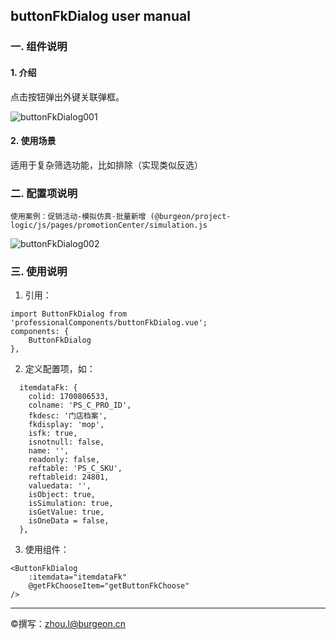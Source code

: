 ## buttonFkDialog user manual

### 一. 组件说明
#### 1. 介绍
点击按钮弹出外键关联弹框。

![buttonFkDialog001](https://img-blog.csdnimg.cn/20210628113848377.png?x-oss-process=image/watermark,type_ZmFuZ3poZW5naGVpdGk,shadow_10,text_aHR0cHM6Ly9ibG9nLmNzZG4ubmV0L3dlaXhpbl80MzQ4Nzg3Ng==,size_16,color_FFFFFF,t_70#pic_center)

#### 2. 使用场景
适用于复杂筛选功能，比如排除（实现类似反选）

### 二. 配置项说明
`使用案例：促销活动-模拟仿真-批量新增 (@burgeon/project-logic/js/pages/promotionCenter/simulation.js`

![buttonFkDialog002](https://img-blog.csdnimg.cn/2021062811383510.png?x-oss-process=image/watermark,type_ZmFuZ3poZW5naGVpdGk,shadow_10,text_aHR0cHM6Ly9ibG9nLmNzZG4ubmV0L3dlaXhpbl80MzQ4Nzg3Ng==,size_16,color_FFFFFF,t_70#pic_center)

### 三. 使用说明

1. 引用：
```
import ButtonFkDialog from 'professionalComponents/buttonFkDialog.vue';
components: {
    ButtonFkDialog
},
```

2. 定义配置项，如：

```
  itemdataFk: {
    colid: 1700806533,
    colname: 'PS_C_PRO_ID',
    fkdesc: '门店档案',
    fkdisplay: 'mop',
    isfk: true,
    isnotnull: false,
    name: '',
    readonly: false,
    reftable: 'PS_C_SKU',
    reftableid: 24801,
    valuedata: '',
    isObject: true,
    isSimulation: true,
    isGetValue: true,
    isOneData = false,
  },
```

3. 使用组件：

```
<ButtonFkDialog
    :itemdata="itemdataFk"
    @getFkChooseItem="getButtonFkChoose"
/>
```

------------

&copy;撰写：zhou.l@burgeon.cn
